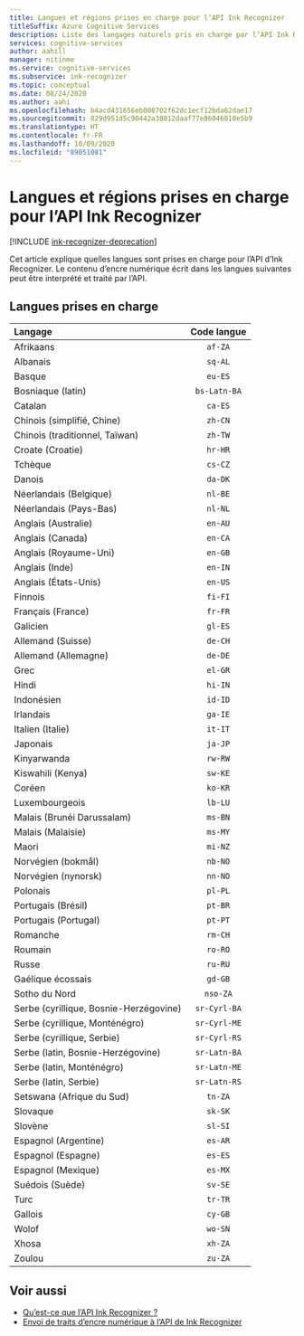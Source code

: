 ```yaml
---
title: Langues et régions prises en charge pour l’API Ink Recognizer
titleSuffix: Azure Cognitive Services
description: Liste des langages naturels pris en charge par l’API Ink Recognizer.
services: cognitive-services
author: aahill
manager: nitinme
ms.service: cognitive-services
ms.subservice: ink-recognizer
ms.topic: conceptual
ms.date: 08/24/2020
ms.author: aahi
ms.openlocfilehash: b4acd431656eb008702f62dc1ecf12bda62dae17
ms.sourcegitcommit: 829d951d5c90442a38012daaf77e86046018e5b9
ms.translationtype: HT
ms.contentlocale: fr-FR
ms.lasthandoff: 10/09/2020
ms.locfileid: "89051081"
---
```

# <a name="language-and-region-support-for-the-ink-recognizer-api"></a>Langues et régions prises en charge pour l’API Ink Recognizer

[!INCLUDE [ink-recognizer-deprecation](includes/deprecation-note.md)]

Cet article explique quelles langues sont prises en charge pour l’API d’Ink Recognizer. Le contenu d’encre numérique écrit dans les langues suivantes peut être interprété et traité par l’API.

## <a name="supported-languages"></a>Langues prises en charge

| Langage                                   | Code langue   |
|:-------------------------------------------|:---------------:|
| Afrikaans                                  |    `af-ZA`      |
| Albanais                                   |     `sq-AL`     |
| Basque                                     |     `eu-ES`     |
| Bosniaque (latin)                            | `bs-Latn-BA`    |
| Catalan                                    |     `ca-ES`     |
| Chinois (simplifié, Chine)                |     `zh-CN`     |
| Chinois (traditionnel, Taïwan)              |     `zh-TW`     |
| Croate (Croatie)                         |     `hr-HR`     |
| Tchèque                                      |     `cs-CZ`     |
| Danois                                     |     `da-DK`     |
| Néerlandais (Belgique)                            |     `nl-BE`     |
| Néerlandais (Pays-Bas)                        |     `nl-NL`     |
| Anglais (Australie)                        |     `en-AU`     |
| Anglais (Canada)                           |     `en-CA`     |
| Anglais (Royaume-Uni)                   |     `en-GB`     |
| Anglais (Inde)                            |     `en-IN`     |
| Anglais (États-Unis)                    |     `en-US`     |
| Finnois                                    |     `fi-FI`     |
| Français (France)                            |     `fr-FR`     |
| Galicien                                   |     `gl-ES`     |
| Allemand (Suisse)                      |     `de-CH`     |
| Allemand (Allemagne)                           |     `de-DE`     |
| Grec                                      |     `el-GR`     |
| Hindi                                      |     `hi-IN`     |
| Indonésien                                 |     `id-ID`     |
| Irlandais                                      |     `ga-IE`     |
| Italien (Italie)                            |     `it-IT`     |
| Japonais                                   |     `ja-JP`     |
| Kinyarwanda                                |     `rw-RW`     |
| Kiswahili (Kenya)                          |     `sw-KE`     |
| Coréen                                     |     `ko-KR`     |
| Luxembourgeois                              |     `lb-LU`     |
| Malais (Brunéi Darussalam)                  |     `ms-BN`     |
| Malais (Malaisie)                           |     `ms-MY`     |
| Maori                                      |     `mi-NZ`     |
| Norvégien (bokmål)                         |     `nb-NO`     |
| Norvégien (nynorsk)                        |     `nn-NO`     |
| Polonais                                     |     `pl-PL`     |
| Portugais (Brésil)                        |     `pt-BR`     |
| Portugais (Portugal)                      |     `pt-PT`     |
| Romanche                                    |     `rm-CH`     |
| Roumain                                   |     `ro-RO`     |
| Russe                                    |     `ru-RU`     |
| Gaélique écossais                            |     `gd-GB`     |
| Sotho du Nord                           |    `nso-ZA`     |
| Serbe (cyrillique, Bosnie-Herzégovine) |  `sr-Cyrl-BA`   |
| Serbe (cyrillique, Monténégro)             |  `sr-Cyrl-ME`   |
| Serbe (cyrillique, Serbie)                 |  `sr-Cyrl-RS`   |
| Serbe (latin, Bosnie-Herzégovine)    |  `sr-Latn-BA`   |
| Serbe (latin, Monténégro)                |  `sr-Latn-ME`   |
| Serbe (latin, Serbie)                    |  `sr-Latn-RS`   |
| Setswana (Afrique du Sud)                    |     `tn-ZA`     |
| Slovaque                                     |     `sk-SK`     |
| Slovène                                  |     `sl-SI`     |
| Espagnol (Argentine)                        |     `es-AR`     |
| Espagnol (Espagne)                            |     `es-ES`     |
| Espagnol (Mexique)                           |     `es-MX`     |
| Suédois (Suède)                           |     `sv-SE`     |
| Turc                                    |     `tr-TR`     |
| Gallois                                      |     `cy-GB`     |
| Wolof                                      |     `wo-SN`     |
| Xhosa                                      |     `xh-ZA`     |
| Zoulou                                       |     `zu-ZA`     |

## <a name="see-also"></a>Voir aussi

* [Qu’est-ce que l’API Ink Recognizer ?](overview.md)
* [Envoi de traits d’encre numérique à l’API de Ink Recognizer](concepts/send-ink-data.md)